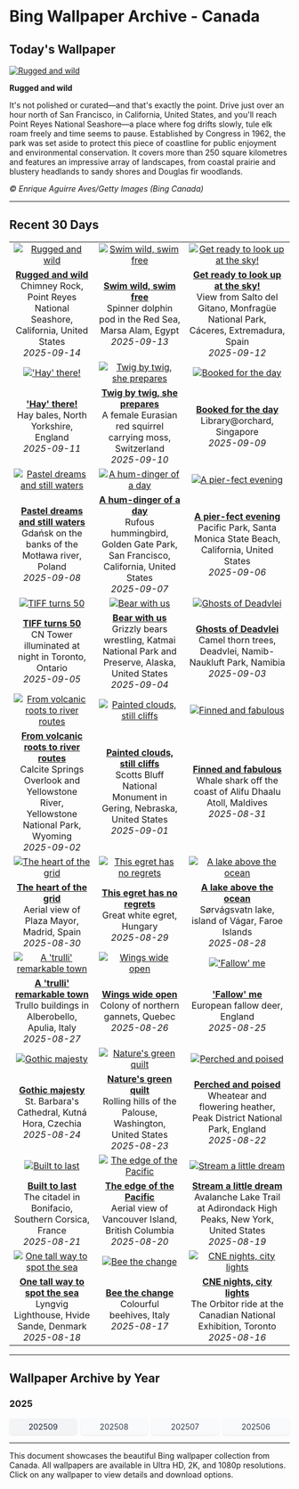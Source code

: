 # Bing Wallpaper Archive - Canada

## Today's Wallpaper

[![Rugged and wild](https://www.bing.com/th?id=OHR.PointReyesSeashore_EN-CA6892620661_UHD.jpg&pid=hp&w=2560)](https://bing.codexun.com/ca/detail/20250914)

**Rugged and wild**

It's not polished or curated—and that's exactly the point. Drive just over an hour north of San Francisco, in California, United States, and you'll reach Point Reyes National Seashore—a place where fog drifts slowly, tule elk roam freely and time seems to pause. Established by Congress in 1962, the park was set aside to protect this piece of coastline for public enjoyment and environmental conservation. It covers more than 250 square kilometres and features an impressive array of landscapes, from coastal prairie and blustery headlands to sandy shores and Douglas fir woodlands.

*© Enrique Aguirre Aves/Getty Images (Bing Canada)*

---

## Recent 30 Days

| | | |
|:---:|:---:|:---:|
| [![Rugged and wild](https://www.bing.com/th?id=OHR.PointReyesSeashore_EN-CA6892620661_UHD.jpg&pid=hp&w=2560)](https://bing.codexun.com/ca/detail/20250914) | [![Swim wild, swim free](https://www.bing.com/th?id=OHR.SpinnerDolphins_EN-CA6671326546_UHD.jpg&pid=hp&w=2560)](https://bing.codexun.com/ca/detail/20250913) | [![Get ready to look up at the sky!](https://www.bing.com/th?id=OHR.ExtremaduraJamon_EN-CA6493942250_UHD.jpg&pid=hp&w=2560)](https://bing.codexun.com/ca/detail/20250912) | 
| **[Rugged and wild](https://bing.codexun.com/ca/detail/20250914)**<br>Chimney Rock, Point Reyes National Seashore, California, United States<br>*2025-09-14* | **[Swim wild, swim free](https://bing.codexun.com/ca/detail/20250913)**<br>Spinner dolphin pod in the Red Sea, Marsa Alam, Egypt<br>*2025-09-13* | **[Get ready to look up at the sky!](https://bing.codexun.com/ca/detail/20250912)**<br>View from Salto del Gitano, Monfragüe National Park, Cáceres, Extremadura, Spain<br>*2025-09-12* | 
| [!['Hay' there!](https://www.bing.com/th?id=OHR.YorkshireHay_EN-CA6308294683_UHD.jpg&pid=hp&w=2560)](https://bing.codexun.com/ca/detail/20250911) | [![Twig by twig, she prepares](https://www.bing.com/th?id=OHR.SwissSquirrel_EN-CA6118791565_UHD.jpg&pid=hp&w=2560)](https://bing.codexun.com/ca/detail/20250910) | [![Booked for the day](https://www.bing.com/th?id=OHR.OrchardLibrary_EN-CA5905828145_UHD.jpg&pid=hp&w=2560)](https://bing.codexun.com/ca/detail/20250909) | 
| **['Hay' there!](https://bing.codexun.com/ca/detail/20250911)**<br>Hay bales, North Yorkshire, England<br>*2025-09-11* | **[Twig by twig, she prepares](https://bing.codexun.com/ca/detail/20250910)**<br>A female Eurasian red squirrel carrying moss, Switzerland<br>*2025-09-10* | **[Booked for the day](https://bing.codexun.com/ca/detail/20250909)**<br>Library@orchard, Singapore<br>*2025-09-09* | 
| [![Pastel dreams and still waters](https://www.bing.com/th?id=OHR.BlueGdansk_EN-CA5626237578_UHD.jpg&pid=hp&w=2560)](https://bing.codexun.com/ca/detail/20250908) | [![A hum-dinger of a day](https://www.bing.com/th?id=OHR.RufousHummer_EN-CA4791906325_UHD.jpg&pid=hp&w=2560)](https://bing.codexun.com/ca/detail/20250907) | [![A pier-fect evening](https://www.bing.com/th?id=OHR.SunsetPier_EN-CA4630719241_UHD.jpg&pid=hp&w=2560)](https://bing.codexun.com/ca/detail/20250906) | 
| **[Pastel dreams and still waters](https://bing.codexun.com/ca/detail/20250908)**<br>Gdańsk on the banks of the Motława river, Poland<br>*2025-09-08* | **[A hum-dinger of a day](https://bing.codexun.com/ca/detail/20250907)**<br>Rufous hummingbird, Golden Gate Park, San Francisco, California, United States<br>*2025-09-07* | **[A pier-fect evening](https://bing.codexun.com/ca/detail/20250906)**<br>Pacific Park, Santa Monica State Beach, California, United States<br>*2025-09-06* | 
| [![TIFF turns 50](https://www.bing.com/th?id=OHR.TiFF25_EN-CA4935162806_UHD.jpg&pid=hp&w=2560)](https://bing.codexun.com/ca/detail/20250905) | [![Bear with us](https://www.bing.com/th?id=OHR.WrestlingBears_EN-CA6711958224_UHD.jpg&pid=hp&w=2560)](https://bing.codexun.com/ca/detail/20250904) | [![Ghosts of Deadvlei](https://www.bing.com/th?id=OHR.DeadvleiTrees_EN-CA3439734849_UHD.jpg&pid=hp&w=2560)](https://bing.codexun.com/ca/detail/20250903) | 
| **[TIFF turns 50](https://bing.codexun.com/ca/detail/20250905)**<br>CN Tower illuminated at night in Toronto, Ontario<br>*2025-09-05* | **[Bear with us](https://bing.codexun.com/ca/detail/20250904)**<br>Grizzly bears wrestling, Katmai National Park and Preserve, Alaska, United States<br>*2025-09-04* | **[Ghosts of Deadvlei](https://bing.codexun.com/ca/detail/20250903)**<br>Camel thorn trees, Deadvlei, Namib-Naukluft Park, Namibia<br>*2025-09-03* | 
| [![From volcanic roots to river routes](https://www.bing.com/th?id=OHR.YellowstoneRiver_EN-CA9627036432_UHD.jpg&pid=hp&w=2560)](https://bing.codexun.com/ca/detail/20250902) | [![Painted clouds, still cliffs](https://www.bing.com/th?id=OHR.ScottsBluff_EN-CA3033262054_UHD.jpg&pid=hp&w=2560)](https://bing.codexun.com/ca/detail/20250901) | [![Finned and fabulous](https://www.bing.com/th?id=OHR.MaldivesWhaleShark_EN-CA2849322101_UHD.jpg&pid=hp&w=2560)](https://bing.codexun.com/ca/detail/20250831) | 
| **[From volcanic roots to river routes](https://bing.codexun.com/ca/detail/20250902)**<br>Calcite Springs Overlook and Yellowstone River, Yellowstone National Park, Wyoming<br>*2025-09-02* | **[Painted clouds, still cliffs](https://bing.codexun.com/ca/detail/20250901)**<br>Scotts Bluff National Monument in Gering, Nebraska, United States<br>*2025-09-01* | **[Finned and fabulous](https://bing.codexun.com/ca/detail/20250831)**<br>Whale shark off the coast of Alifu Dhaalu Atoll, Maldives<br>*2025-08-31* | 
| [![The heart of the grid](https://www.bing.com/th?id=OHR.PlazaMayor_EN-CA2624304818_UHD.jpg&pid=hp&w=2560)](https://bing.codexun.com/ca/detail/20250830) | [![This egret has no regrets](https://www.bing.com/th?id=OHR.WhiteEgret_EN-CA2448116937_UHD.jpg&pid=hp&w=2560)](https://bing.codexun.com/ca/detail/20250829) | [![A lake above the ocean](https://www.bing.com/th?id=OHR.FaroeLake_EN-CA2287447037_UHD.jpg&pid=hp&w=2560)](https://bing.codexun.com/ca/detail/20250828) | 
| **[The heart of the grid](https://bing.codexun.com/ca/detail/20250830)**<br>Aerial view of Plaza Mayor, Madrid, Spain<br>*2025-08-30* | **[This egret has no regrets](https://bing.codexun.com/ca/detail/20250829)**<br>Great white egret, Hungary<br>*2025-08-29* | **[A lake above the ocean](https://bing.codexun.com/ca/detail/20250828)**<br>Sørvágsvatn lake, island of Vágar, Faroe Islands<br>*2025-08-28* | 
| [![A 'trulli' remarkable town](https://www.bing.com/th?id=OHR.TrulliHouses_EN-CA2142617397_UHD.jpg&pid=hp&w=2560)](https://bing.codexun.com/ca/detail/20250827) | [![Wings wide open](https://www.bing.com/th?id=OHR.Gannets_EN-CA1938110347_UHD.jpg&pid=hp&w=2560)](https://bing.codexun.com/ca/detail/20250826) | [!['Fallow' me](https://www.bing.com/th?id=OHR.CervusDama_EN-CA1743001514_UHD.jpg&pid=hp&w=2560)](https://bing.codexun.com/ca/detail/20250825) | 
| **[A 'trulli' remarkable town](https://bing.codexun.com/ca/detail/20250827)**<br>Trullo buildings in Alberobello, Apulia, Italy<br>*2025-08-27* | **[Wings wide open](https://bing.codexun.com/ca/detail/20250826)**<br>Colony of northern gannets, Quebec<br>*2025-08-26* | **['Fallow' me](https://bing.codexun.com/ca/detail/20250825)**<br>European fallow deer, England<br>*2025-08-25* | 
| [![Gothic majesty](https://www.bing.com/th?id=OHR.SaintBarbaras_EN-CA1578716793_UHD.jpg&pid=hp&w=2560)](https://bing.codexun.com/ca/detail/20250824) | [![Nature's green quilt](https://www.bing.com/th?id=OHR.PalouseWA_EN-CA1378669276_UHD.jpg&pid=hp&w=2560)](https://bing.codexun.com/ca/detail/20250823) | [![Perched and poised](https://www.bing.com/th?id=OHR.WheatearBird_EN-CA8907713777_UHD.jpg&pid=hp&w=2560)](https://bing.codexun.com/ca/detail/20250822) | 
| **[Gothic majesty](https://bing.codexun.com/ca/detail/20250824)**<br>St. Barbara's Cathedral, Kutná Hora, Czechia<br>*2025-08-24* | **[Nature's green quilt](https://bing.codexun.com/ca/detail/20250823)**<br>Rolling hills of the Palouse, Washington, United States<br>*2025-08-23* | **[Perched and poised](https://bing.codexun.com/ca/detail/20250822)**<br>Wheatear and flowering heather, Peak District National Park, England<br>*2025-08-22* | 
| [![Built to last](https://www.bing.com/th?id=OHR.CitadelBonifacio_EN-CA8702640374_UHD.jpg&pid=hp&w=2560)](https://bing.codexun.com/ca/detail/20250821) | [![The edge of the Pacific](https://www.bing.com/th?id=OHR.VanIsland_EN-CA8465545166_UHD.jpg&pid=hp&w=2560)](https://bing.codexun.com/ca/detail/20250820) | [![Stream a little dream](https://www.bing.com/th?id=OHR.AvalancheLake_EN-CA8229303307_UHD.jpg&pid=hp&w=2560)](https://bing.codexun.com/ca/detail/20250819) | 
| **[Built to last](https://bing.codexun.com/ca/detail/20250821)**<br>The citadel in Bonifacio, Southern Corsica, France<br>*2025-08-21* | **[The edge of the Pacific](https://bing.codexun.com/ca/detail/20250820)**<br>Aerial view of Vancouver Island, British Columbia<br>*2025-08-20* | **[Stream a little dream](https://bing.codexun.com/ca/detail/20250819)**<br>Avalanche Lake Trail at Adirondack High Peaks, New York, United States<br>*2025-08-19* | 
| [![One tall way to spot the sea](https://www.bing.com/th?id=OHR.LyngvigLighthouse_EN-CA8074234624_UHD.jpg&pid=hp&w=2560)](https://bing.codexun.com/ca/detail/20250818) | [![Bee the change](https://www.bing.com/th?id=OHR.ColorfulBeehives_EN-CA7943336590_UHD.jpg&pid=hp&w=2560)](https://bing.codexun.com/ca/detail/20250817) | [![CNE nights, city lights](https://www.bing.com/th?id=OHR.CNExhibit_EN-CA7387294969_UHD.jpg&pid=hp&w=2560)](https://bing.codexun.com/ca/detail/20250816) | 
| **[One tall way to spot the sea](https://bing.codexun.com/ca/detail/20250818)**<br>Lyngvig Lighthouse, Hvide Sande, Denmark<br>*2025-08-18* | **[Bee the change](https://bing.codexun.com/ca/detail/20250817)**<br>Colourful beehives, Italy<br>*2025-08-17* | **[CNE nights, city lights](https://bing.codexun.com/ca/detail/20250816)**<br>The Orbitor ride at the Canadian National Exhibition, Toronto<br>*2025-08-16* | 


---

## Wallpaper Archive by Year

### 2025
<div style="display: grid; grid-template-columns: repeat(auto-fit, minmax(80px, 1fr)); gap: 6px; margin: 12px 0;">
<a href="https://bing.codexun.com/ca/archive/202509" style="padding: 6px 12px; font-size: 14px; border-radius: 6px; box-shadow: 0 1px 2px rgba(0,0,0,0.1); background-color: #f3f4f6; color: #374151; text-decoration: none; text-align: center; transition: background-color 0.2s ease; font-weight: 500;">202509</a>
<a href="https://bing.codexun.com/ca/archive/202508" style="padding: 6px 12px; font-size: 14px; border-radius: 6px; box-shadow: 0 1px 2px rgba(0,0,0,0.1); background-color: #f9fafb; color: #374151; text-decoration: none; text-align: center; transition: background-color 0.2s ease;">202508</a>
<a href="https://bing.codexun.com/ca/archive/202507" style="padding: 6px 12px; font-size: 14px; border-radius: 6px; box-shadow: 0 1px 2px rgba(0,0,0,0.1); background-color: #f9fafb; color: #374151; text-decoration: none; text-align: center; transition: background-color 0.2s ease;">202507</a>
<a href="https://bing.codexun.com/ca/archive/202506" style="padding: 6px 12px; font-size: 14px; border-radius: 6px; box-shadow: 0 1px 2px rgba(0,0,0,0.1); background-color: #f9fafb; color: #374151; text-decoration: none; text-align: center; transition: background-color 0.2s ease;">202506</a>
</div>



---

This document showcases the beautiful Bing wallpaper collection from Canada. All wallpapers are available in Ultra HD, 2K, and 1080p resolutions. Click on any wallpaper to view details and download options.
